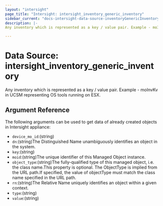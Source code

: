 ```yaml
---
layout: "intersight"
page_title: "Intersight: intersight_inventory_generic_inventory"
sidebar_current: "docs-intersight-data-source-inventoryGenericInventory"
description: |-
Any inventory which is represented as a key / value pair. Example - moInvKv in UCSM representing OS tools running on ESX.

---
```


# Data Source: intersight_inventory_generic_inventory
Any inventory which is represented as a key / value pair. Example - moInvKv in UCSM representing OS tools running on ESX.

## Argument Reference
The following arguments can be used to get data of already created objects in Intersight appliance:
* `device_mo_id`:(string)
* `dn`:(string)The Distinguished Name unambiguously identifies an object in the system.
* `key`:(string)
* `moid`:(string)The unique identifier of this Managed Object instance.
* `object_type`:(string)The fully-qualified type of this managed object, i.e. the class name.This property is optional. The ObjectType is implied from the URL path.If specified, the value of objectType must match the class name specified in the URL path.
* `rn`:(string)The Relative Name uniquely identifies an object within a given context.
* `type`:(string)
* `value`:(string)
